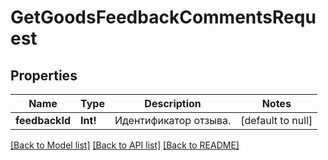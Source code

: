 # GetGoodsFeedbackCommentsRequest

## Properties
Name | Type | Description | Notes
------------ | ------------- | ------------- | -------------
**feedbackId** | **Int!** | Идентификатор отзыва.  | [default to null]

[[Back to Model list]](../README.md#documentation-for-models) [[Back to API list]](../README.md#documentation-for-api-endpoints) [[Back to README]](../README.md)


